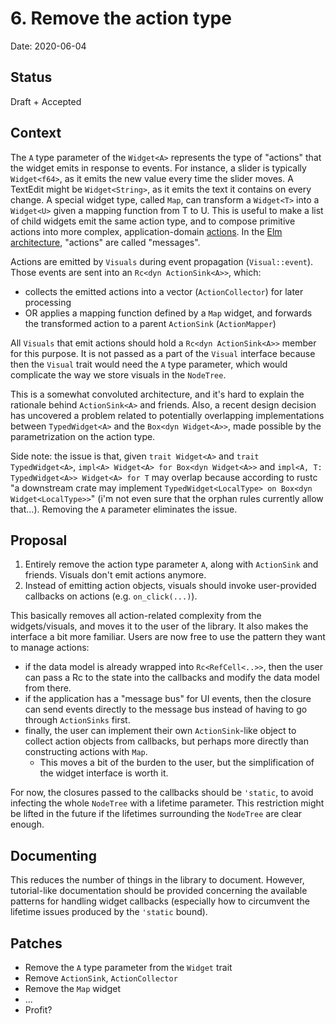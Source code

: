 # 6. Remove the action type

Date: 2020-06-04

## Status

Draft + Accepted

## Context

The `A` type parameter of the `Widget<A>` represents the type of "actions" that the widget emits in response to events.
For instance, a slider is typically `Widget<f64>`, as it emits the new value every time the slider moves. A TextEdit
might be `Widget<String>`, as it emits the text it contains on every change.
A special widget type, called `Map`, can transform a `Widget<T>` into a `Widget<U>` given a mapping function from T to U.
This is useful to make a list of child widgets emit the same action type, and to compose primitive actions into more complex, 
application-domain [actions].
In the [Elm architecture], "actions" are called "messages".

Actions are emitted by `Visuals` during event propagation (`Visual::event`). 
Those events are sent into an `Rc<dyn ActionSink<A>>`, which:
 - collects the emitted actions into a vector (`ActionCollector`) for later processing
 - OR applies a mapping function defined by a `Map` widget, and forwards the transformed action to 
a parent `ActionSink` (`ActionMapper`)

All `Visuals` that emit actions should hold a `Rc<dyn ActionSink<A>>` member for this purpose. It is not passed as a part of the `Visual`
interface because then the `Visual` trait would need the `A` type parameter, which would complicate the way we store
visuals in the `NodeTree`.

This is a somewhat convoluted architecture, and it's hard to explain the rationale behind `ActionSink<A>` and friends.
Also, a recent design decision has uncovered a problem related to potentially overlapping implementations between `TypedWidget<A>`
and the `Box<dyn Widget<A>>`, made possible by the parametrization on the action type. 

Side note: the issue is that, given `trait Widget<A>` and `trait TypedWidget<A>`, 
`impl<A> Widget<A> for Box<dyn Widget<A>>` and `impl<A, T: TypedWidget<A>> Widget<A> for T` may overlap because according to rustc "a downstream crate may implement
`TypedWidget<LocalType> on Box<dyn Widget<LocalType>>`" (i'm not even sure that the orphan rules currently allow that...). 
Removing the `A` parameter eliminates the issue.

## Proposal

1. Entirely remove the action type parameter `A`, along with `ActionSink` and friends. Visuals don't emit actions anymore.
2. Instead of emitting action objects, visuals should invoke user-provided callbacks on actions (e.g. `on_click(...)`).

This basically removes all action-related complexity from the widgets/visuals, and moves it to the user of the library.
It also makes the interface a bit more familiar.
Users are now free to use the pattern they want to manage actions:
- if the data model is already wrapped into `Rc<RefCell<..>>`, then the user can pass a Rc to the state into the callbacks
and modify the data model from there.   
- if the application has a "message bus" for UI events, then the closure can send events directly to the message bus 
instead of having to go through `ActionSinks` first.
- finally, the user can implement their own `ActionSink`-like object to collect action objects from callbacks, but 
perhaps more directly than constructing actions with `Map`.
    - This moves a bit of the burden to the user, but the simplification of the widget interface is worth it.
    
For now, the closures passed to the callbacks should be `'static`, to avoid infecting the whole `NodeTree` with a lifetime 
parameter. This restriction might be lifted in the future if the lifetimes surrounding the `NodeTree` are clear enough. 
    
## Documenting
This reduces the number of things in the library to document. 
However, tutorial-like documentation should be provided concerning the available patterns for handling widget callbacks 
(especially how to circumvent the lifetime issues produced by the `'static` bound).
    
## Patches
- Remove the `A` type parameter from the `Widget` trait
- Remove `ActionSink`, `ActionCollector`
- Remove the `Map` widget
- ...
- Profit?

[actions]: https://sinusoid.es/lager/actions.html
[Elm architecture]: https://guide.elm-lang.org/architecture/

